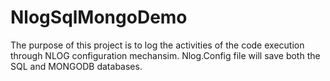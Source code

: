 # NlogSqlMongoDemo
The purpose of this project is to log the activities of the code execution through NLOG configuration mechansim. Nlog.Config file will save both the SQL and MONGODB databases.
